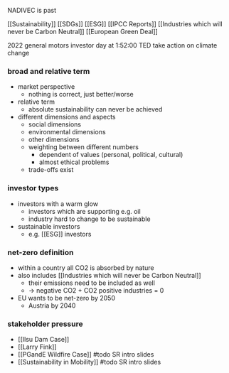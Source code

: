 NADIVEC is past

[[Sustainability]]
[[SDGs]]
[[ESG]]
[[IPCC Reports]]
[[Industries which will never be Carbon Neutral]]
[[European Green Deal]]

2022 general motors investor day at 1:52:00
TED take action on climate change
### broad and relative term
- market perspective
	- nothing is correct, just better/worse
- relative term
	- absolute sustainability can never be achieved
- different dimensions and aspects
	- social dimensions
	- environmental dimensions
	- other dimensions
	- weighting between different numbers
		- dependent of values (personal, political, cultural)
		- almost ethical problems
	- trade-offs exist
### investor types
- investors with a warm glow
	- investors which are supporting e.g. oil
	- industry hard to change to be sustainable 
- sustainable investors
	- e.g. [[ESG]] investors
### net-zero definition
- within a country all CO2 is absorbed by nature
- also includes [[Industries which will never be Carbon Neutral]]
	- their emissions need to be included as well
	- -> negative CO2 + CO2 positive industries = 0
- EU wants to be net-zero by 2050
	- Austria by 2040
### stakeholder pressure
- [[Ilsu Dam Case]]
- [[Larry Fink]]
- [[PGandE Wildfire Case]] #todo SR intro slides
- [[Sustainability in Mobility]] #todo SR intro slides